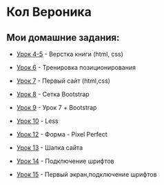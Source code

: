 

# __Кол Вероника__
## Мои домашние задания: 

+ [Урок 4-5](https://col-veronica.github.io/lesson_4-5/ "4-5") - Верстка книги (html, css)

+ [Урок 6](https://col-veronica.github.io/lesson_6/ "6") - Тренировка позиционирования

+ [Урок 7](https://col-veronica.github.io/lesson_7/ "7") - Первый сайт (html,css)

+ [Урок 8](https://col-veronica.github.io/Lesson_8/ "8") - Сетка Bootstrap

+ [Урок 9](https://col-veronica.github.io/lesson_9/ "9") - Урок 7 + Bootstrap

+ [Урок 10](https://col-veronica.github.io/lesson_10/ "10") - Less

+ [Урок 12](https://col-veronica.github.io/lesson_12/ "12") - Форма - Pixel Perfect

+ [Урок 13](https://col-veronica.github.io/lesson_13/ "13") - Шапка сайта

+ [Урок 14](https://col-veronica.github.io/lesson_14_1/ "14") - Подключение шрифтов

+ [Урок 15](https://col-veronica.github.io/lesson_15_1/"15") - Первый экран,подключение шрифтов




